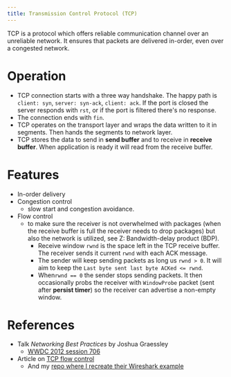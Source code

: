 ```yaml
---
title: Transmission Control Protocol (TCP)
---
```


TCP is a protocol which offers reliable communication channel over an unreliable network. It ensures that packets are delivered in-order, even over a congested network.

# Operation
* TCP connection starts with a three way handshake. The happy path is `client: syn`, `server: syn-ack`, `client: ack`. If the port is closed the server responds with `rst`, or if the port is filtered there's no response.
* The connection ends with `fin`.
* TCP operates on the transport layer and wraps the data written to it in segments. Then hands the segments to network layer.
* TCP stores the data to send in __send buffer__ and to receive in __receive buffer__. When application is ready it will read from the receive buffer.

# Features
* In-order delivery
* Congestion control
    * slow start and congestion avoidance.
* Flow control
    * to make sure the receiver is not overwhelmed with packages (when the receive buffer is full the receiver needs to drop packages) but also the network is utilized, see Z: Bandwidth-delay product (BDP).
        * Receive window `rwnd` is the space left in the TCP receive buffer. The receiver sends it current `rwnd` with each ACK message.
        * The sender will keep sending packets as long us `rwnd > 0`. It will aim to keep the `Last byte sent last byte ACKed <= rwnd`.
        * When`rwnd == 0` the sender stops sending packets. It then occasionally probs the receiver with `WindowProbe` packet (sent after __persist timer__) so the receiver can advertise a non-empty window.



# References
* Talk _Networking Best Practices_ by Joshua Graessley
    * [WWDC 2012 session 706](./https://www.youtube.com/watch?v=aRsPC2g77es)
* Article on [TCP flow control](https://www.brianstorti.com/tcp-flow-control/)
    * And my [repo where I recreate their Wireshark example](https://github.com/igor-kupczynski/wireshark-examples/tree/master/02-flowcontrol)